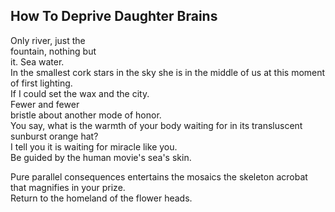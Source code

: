 How To Deprive Daughter Brains
------------------------------
Only river, just the  
fountain, nothing but  
it. Sea water.  
In the smallest cork stars in the sky she is in the middle of us at this moment of first lighting.  
If I could set the wax and the city.  
Fewer and fewer  
bristle about another mode of honor.  
You say, what is the warmth of your body waiting for in its transluscent sunburst orange hat?  
I tell you it is waiting for miracle like you.  
Be guided by the human movie's sea's skin.  
  
Pure parallel consequences entertains the mosaics the skeleton acrobat that magnifies in your prize.  
Return to the homeland of the flower heads.  
